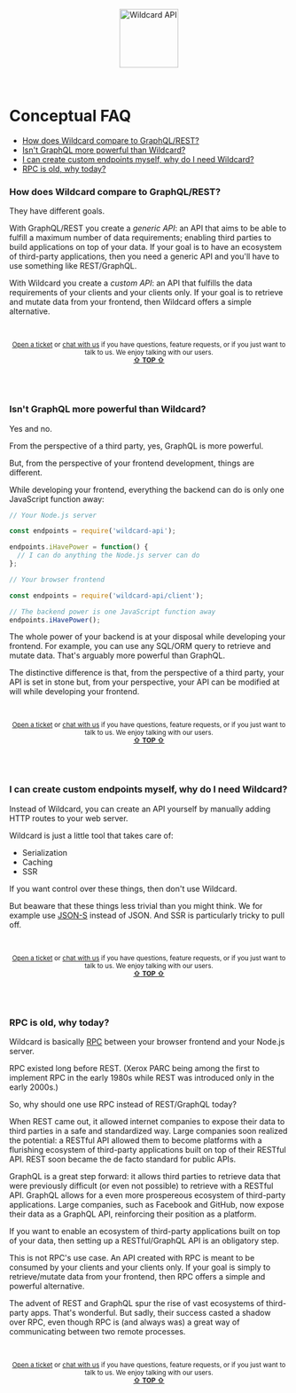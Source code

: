 <!---






    WARNING, READ THIS.
    This is a computed file. Do not edit.
    Instead, edit `/docs/conceptual-faq.template.md` and run `npm run docs` (or `yarn docs`).












    WARNING, READ THIS.
    This is a computed file. Do not edit.
    Instead, edit `/docs/conceptual-faq.template.md` and run `npm run docs` (or `yarn docs`).












    WARNING, READ THIS.
    This is a computed file. Do not edit.
    Instead, edit `/docs/conceptual-faq.template.md` and run `npm run docs` (or `yarn docs`).












    WARNING, READ THIS.
    This is a computed file. Do not edit.
    Instead, edit `/docs/conceptual-faq.template.md` and run `npm run docs` (or `yarn docs`).












    WARNING, READ THIS.
    This is a computed file. Do not edit.
    Instead, edit `/docs/conceptual-faq.template.md` and run `npm run docs` (or `yarn docs`).






-->
<p align="center">
  <a href="/../../#readme">
    <img src="https://github.com/reframejs/wildcard-api/raw/master/docs/images/logo-with-text.svg?sanitize=true" height=106 alt="Wildcard API"/>
  </a>
</p>
&nbsp;


# Conceptual FAQ

- [How does Wildcard compare to GraphQL/REST?](#how-does-wildcard-compare-to-graphqlrest)
- [Isn't GraphQL more powerful than Wildcard?](#isnt-graphql-more-powerful-than-wildcard)
- [I can create custom endpoints myself, why do I need Wildcard?](#i-can-create-custom-endpoints-myself-why-do-i-need-wildcard)
- [RPC is old, why today?](#rpc-is-old-why-today)



### How does Wildcard compare to GraphQL/REST?

They have different goals.

With GraphQL/REST you create a *generic API*:
an API that aims to be able to fulfill a maximum number of data requirements;
enabling third parties to build applications on top of your data.
If your goal is to have an ecosystem of third-party applications,
then you need a generic API and you'll have to use something like REST/GraphQL.

With Wildcard you create a *custom API*:
an API that fulfills the data requirements of your clients and your clients only.
If your goal is to retrieve and mutate data from your frontend,
then Wildcard offers a simple alternative.


<br/>

<p align="center">

<sup>
<a href="https://github.com/reframejs/wildcard-api/issues/new">Open a ticket</a> or
<a href="https://discord.gg/kqXf65G">chat with us</a>
if you have questions, feature requests, or if you just want to talk to us.
</sup>

<sup>
We enjoy talking with our users.
</sup>

<br/>

<sup>
<a href="#conceptual-faq"><b>&#8679;</b> <b>TOP</b> <b>&#8679;</b></a>
</sup>

</p>

<br/>
<br/>



### Isn't GraphQL more powerful than Wildcard?

Yes and no.

From the perspective of a third party,
yes,
GraphQL is more powerful.

But,
from the perspective of your frontend development,
things are different.

While developing your frontend,
everything the backend can do is only one JavaScript function away:

~~~js
// Your Node.js server

const endpoints = require('wildcard-api');

endpoints.iHavePower = function() {
  // I can do anything the Node.js server can do
};
~~~
~~~js
// Your browser frontend

const endpoints = require('wildcard-api/client');

// The backend power is one JavaScript function away
endpoints.iHavePower();
~~~

The whole power of your backend is at your disposal while developing your frontend.
For example,
you can use any SQL/ORM query to retrieve and mutate data.
That's arguably more powerful than GraphQL.

The distinctive difference is that,
from the perspective of a third party,
your API is set in stone
but,
from your perspective,
your API can be modified at will while developing your frontend.


<br/>

<p align="center">

<sup>
<a href="https://github.com/reframejs/wildcard-api/issues/new">Open a ticket</a> or
<a href="https://discord.gg/kqXf65G">chat with us</a>
if you have questions, feature requests, or if you just want to talk to us.
</sup>

<sup>
We enjoy talking with our users.
</sup>

<br/>

<sup>
<a href="#conceptual-faq"><b>&#8679;</b> <b>TOP</b> <b>&#8679;</b></a>
</sup>

</p>

<br/>
<br/>



### I can create custom endpoints myself, why do I need Wildcard?

Instead of Wildcard,
you can create an API yourself by manually adding HTTP routes to your web server.

Wildcard is just a little tool that takes care of:
 - Serialization
 - Caching
 - SSR

If you want control over these things,
then don't use Wildcard.

But beaware that these things less trivial than you might think.
We for example use [JSON-S](https://github.com/brillout/json-s) instead of JSON.
And SSR is particularly tricky to pull off.


<br/>

<p align="center">

<sup>
<a href="https://github.com/reframejs/wildcard-api/issues/new">Open a ticket</a> or
<a href="https://discord.gg/kqXf65G">chat with us</a>
if you have questions, feature requests, or if you just want to talk to us.
</sup>

<sup>
We enjoy talking with our users.
</sup>

<br/>

<sup>
<a href="#conceptual-faq"><b>&#8679;</b> <b>TOP</b> <b>&#8679;</b></a>
</sup>

</p>

<br/>
<br/>



### RPC is old, why today?

Wildcard is basically
[RPC](/docs/rpc.md#what-is-rpc)
between your browser frontend and your Node.js server.

RPC existed long before REST.
(Xerox PARC being among the first to implement RPC in the early 1980s
while REST was introduced only in the early 2000s.)

So, why should one use RPC instead of REST/GraphQL today?

When REST came out,
it allowed internet companies
to expose their data
to third parties in a safe and standardized way.
Large companies
soon realized the potential:
a RESTful API
allowed them
to become platforms with
a flurishing ecosystem
of third-party applications built on top of their RESTful API.
REST soon became the de facto standard for public APIs.

GraphQL is a great step forward:
it allows third parties to retrieve data that were previously difficult (or even not possible) to retrieve with a RESTful API.
GraphQL allows for a even more prospereous ecosystem of third-party applications.
Large companies,
such as Facebook and GitHub,
now expose their data as a GraphQL API,
reinforcing their position as a platform.

If you want to enable an ecosystem of third-party applications built on top of your data,
then setting up a RESTful/GraphQL API
is an obligatory step.

This is not RPC's use case.
An API created with RPC is meant to be consumed by your clients and your clients only.
If your goal is simply to retrieve/mutate data from your frontend,
then RPC
offers a simple and powerful alternative.

The advent of REST and GraphQL
spur the rise of vast ecosystems of third-party apps.
That's wonderful.
But sadly,
their success casted a shadow over RPC,
even though RPC is (and always was) a great way of communicating between two remote processes.


<br/>

<p align="center">

<sup>
<a href="https://github.com/reframejs/wildcard-api/issues/new">Open a ticket</a> or
<a href="https://discord.gg/kqXf65G">chat with us</a>
if you have questions, feature requests, or if you just want to talk to us.
</sup>

<sup>
We enjoy talking with our users.
</sup>

<br/>

<sup>
<a href="#conceptual-faq"><b>&#8679;</b> <b>TOP</b> <b>&#8679;</b></a>
</sup>

</p>

<br/>
<br/>




<!---






    WARNING, READ THIS.
    This is a computed file. Do not edit.
    Instead, edit `/docs/conceptual-faq.template.md` and run `npm run docs` (or `yarn docs`).












    WARNING, READ THIS.
    This is a computed file. Do not edit.
    Instead, edit `/docs/conceptual-faq.template.md` and run `npm run docs` (or `yarn docs`).












    WARNING, READ THIS.
    This is a computed file. Do not edit.
    Instead, edit `/docs/conceptual-faq.template.md` and run `npm run docs` (or `yarn docs`).












    WARNING, READ THIS.
    This is a computed file. Do not edit.
    Instead, edit `/docs/conceptual-faq.template.md` and run `npm run docs` (or `yarn docs`).












    WARNING, READ THIS.
    This is a computed file. Do not edit.
    Instead, edit `/docs/conceptual-faq.template.md` and run `npm run docs` (or `yarn docs`).






-->
